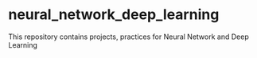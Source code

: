 # neural_network_deep_learning
This repository contains projects, practices for Neural Network and Deep Learning
